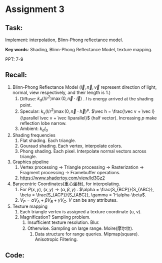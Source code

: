 # Assignment 3

## Task:

Implement: interpolation, Blinn-Phong reflectance model. 

**Key words**: Shading, Blinn-Phong Reflectance Model, texture mapping.

PPT: 7-9

## Recall:

1. Blinn-Phong Reflectance Model   ($\vec l, \vec n, \vec v$ represent direction of light, normal, view respectively, and their length is 1.)
   1. Diffuse: $k_d (I / r^2) \max(0, \vec n \cdot \vec l )$ . $I$ is energy arrived at the shading point.
   2. Specular: $k_s(I/r^2)\max(0,\vec n \cdot \vec h)^p$.  $\vec h = \frac{\vec v + \vec l}{\parallel \vec v + \vec l\parallel}$ (half vector). Increasing $p$ make reflection lobe narrow. 
   3. Ambient: $k_aI_a$
2. Shading frequencies
   1. Flat shading. Each triangle.
   2. Gouraud shading. Each vertex, interpolate colors.
   3. Phong shading. Each pixel. Interpolate normal vectors across triangle.
3. Graphics pipeline
   1. Vertex processing -> Triangle processing -> Rasterization -> Fragment processing -> Framebuffer operations.
   2. https://www.shadertoy.com/view/ld3Gz2
4. Barycentric Coordinates(重心坐标), for interpolating.
   1. For $P(x,y)$, $(x, y) \to (\alpha, \beta, \gamma)$ . $\alpha = \frac{S_{BCP}}{S_{ABC}}, \beta = \frac{S_{ACP}}{S_{ABC}}, \gamma = 1-\alpha-\beta$.
   2. $V_P = \alpha V_A + \beta V_B + \gamma V_C$. $V$ can be any attributes.
5. Texture mapping
   1. Each triangle vertex is assigned a texture coordinate (u, v).
   2. Magnification? Sampling problem.
      1. Insufficient texture resolution. Blur.
      2. Otherwise. Sampling on large range. Moire(摩尔纹). 
         1. Data structure for range queries. Mipmap(square). Anisotropic Filtering.



## Code:

